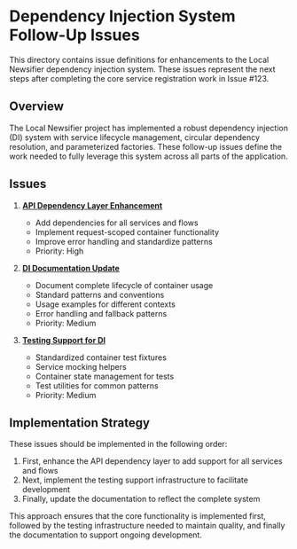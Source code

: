# Dependency Injection System Follow-Up Issues

This directory contains issue definitions for enhancements to the Local Newsifier dependency injection system. These issues represent the next steps after completing the core service registration work in Issue #123.

## Overview

The Local Newsifier project has implemented a robust dependency injection (DI) system with service lifecycle management, circular dependency resolution, and parameterized factories. These follow-up issues define the work needed to fully leverage this system across all parts of the application.

## Issues

1. [**API Dependency Layer Enhancement**](./api_dependency_enhancement_issue.md)
   - Add dependencies for all services and flows
   - Implement request-scoped container functionality
   - Improve error handling and standardize patterns
   - Priority: High

2. [**DI Documentation Update**](./di_documentation_update_issue.md)
   - Document complete lifecycle of container usage
   - Standard patterns and conventions
   - Usage examples for different contexts
   - Error handling and fallback patterns
   - Priority: Medium

3. [**Testing Support for DI**](./testing_support_di_issue.md)
   - Standardized container test fixtures
   - Service mocking helpers
   - Container state management for tests
   - Test utilities for common patterns
   - Priority: Medium

## Implementation Strategy

These issues should be implemented in the following order:

1. First, enhance the API dependency layer to add support for all services and flows
2. Next, implement the testing support infrastructure to facilitate development
3. Finally, update the documentation to reflect the complete system

This approach ensures that the core functionality is implemented first, followed by the testing infrastructure needed to maintain quality, and finally the documentation to support ongoing development.
